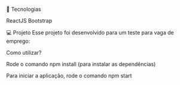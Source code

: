 
🚀 Tecnologias

ReactJS
Bootstrap

💻 Projeto
Esse projeto foi desenvolvido para um teste para vaga de emprego:

Como utilizar?

Rode o comando npm install (para instalar as dependências)

Para iniciar a aplicação, rode o comando npm start
